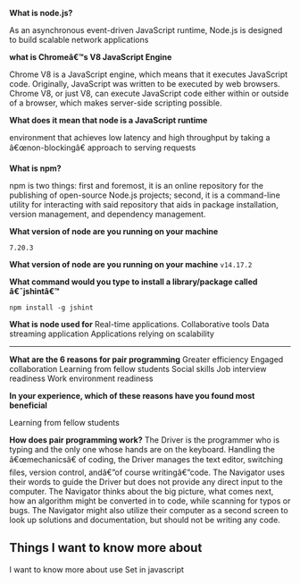 **What is node.js?**

As an asynchronous event-driven JavaScript runtime, Node.js is designed to build scalable network applications

**what is Chromeâ€™s V8 JavaScript Engine**

Chrome V8 is a JavaScript engine, which means that it executes JavaScript code. Originally, JavaScript was written to be executed by web browsers. Chrome V8, or just V8, can execute JavaScript code either within or outside of a browser, which makes server-side scripting possible.

**What does it mean that node is a JavaScript runtime**

environment that achieves low latency and high throughput by taking a â€œnon-blockingâ€ approach to serving requests

**What is npm?**

npm is two things: first and foremost, it is an online repository for the publishing of open-source Node.js projects; second, it is a command-line utility for interacting with said repository that aids in package installation, version management, and dependency management.

**What version of node are you running on your machine**

`7.20.3`

**What version of node are you running on your machine**
`v14.17.2`

**What command would you type to install a library/package called â€˜jshintâ€™**

`npm install -g jshint`

**What is node used for**
Real-time applications.
Collaborative tools
Data streaming application
Applications relying on scalability

---

**What are the 6 reasons for pair programming**
Greater efficiency
Engaged collaboration
Learning from fellow students
Social skills
Job interview readiness
Work environment readiness

**In your experience, which of these reasons have you found most beneficial**

Learning from fellow students

**How does pair programming work?**
The Driver is the programmer who is typing and the only one whose hands are on the keyboard. Handling the â€œmechanicsâ€ of coding, the Driver manages the text editor, switching files, version control, andâ€”of course writingâ€”code. The Navigator uses their words to guide the Driver but does not provide any direct input to the computer. The Navigator thinks about the big picture, what comes next, how an algorithm might be converted in to code, while scanning for typos or bugs. The Navigator might also utilize their computer as a second screen to look up solutions and documentation, but should not be writing any code.

## Things I want to know more about

I want to know more about use Set in javascript
